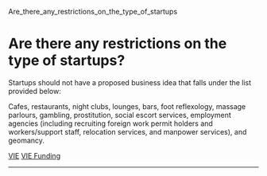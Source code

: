 Are_there_any_restrictions_on_the_type_of_startups



Are there any restrictions on the type of startups?
===================================================

Startups should not have a proposed business idea that falls under the list provided below:




Cafes, restaurants, night clubs, lounges, bars, foot reflexology, massage parlours, gambling, prostitution, social escort services, employment agencies (including recruiting foreign work permit holders and workers/support staff, relocation services, and manpower services), and geomancy.

[VIE](https://www.sutd.edu.sg/tag/vie/) [VIE Funding](https://www.sutd.edu.sg/tag/vie-funding/)

---

